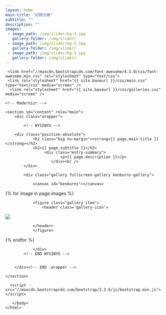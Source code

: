 ```yaml
---
layout: home
main-title: "記錄光線"
subtitle: ""
description: ""
images:
 - image_path: /img/slider/bg-1.jpg
   gallery-folder: /img/slider/
 - image_path: /img/slider/bg-2.jpg
   gallery-folder: /img/slider/
 - image_path: /img/slider/bg-3.jpg
   gallery-folder: /img/slider/
---
```



<html class="no-js" lang="en">
<head>
	<meta content="charset=utf-8">

<!-- CSS -->
     <link href="//maxcdn.bootstrapcdn.com/font-awesome/4.3.0/css/font-awesome.min.css" rel="stylesheet" type="text/css">
     <link rel="stylesheet" href="{{ site.baseurl }}/css/main.css" type="text/css" media="screen" />
      <link rel="stylesheet" href="{{ site.baseurl }}/css/galleries.css" media="screen" />
<link rel="stylesheet" href="{{ site.baseurl }}/css/WYSIWYG.css" media="screen" />



	<!-- Modernizr -->
  <script src="{{ site.baseurl }}/js/modernizr.js"></script>



  

</head>

<body class="fullscreen">

<!-- MAIN CONTENT SECTION  _____________________________________________-->
	<section id="content" role="main">
		<div class="wrapper">

			<!-- WYSIWYG -->

		<div class="position-absolute">
				<h2 class="big no-margin"><strong>{{ page.main-title }}</strong></h2>
				<h2>{{ page.subtitle }}</h2> 
                     <div class="entry-summary">
							<p>{{ page.description }}</p>
						</div><br />
			</div>
			
			<div class="gallery fullscreen-gallery kenburns-gallery">

				<canvas id="kenburns"></canvas>
				
{% for image in page.images %}  	

				<figure class="gallery-item">
					<header class='gallery-icon'>

<a href="{{ site.url }}{{ site.baseurl }}{{ image.gallery-folder }}">
<img src="{{ site.url }}{{ site.baseurl }}{{ image.image_path }}"></a>
	
				</header>	
				</figure>

{% endfor %}

				</div>
			<!-- END WYSIWYG -->
			
	
		</div><!-- END .wrapper -->
		
	</section>


<!-- 从这里往下可以调整友情链接 -->
<!-- <div id="footer" role="contentinfo">
		<ul class="soc-icons">

                 {% if site.facebook_username %}
			<li>
   <a href="https://facebook.com/{{ site.facebook_username }}" style="
color:#dddddd; target="_blank" title="Facebook">
                       <i class="fa fa-facebook"></i>
                     </span>
</a></li>
    {% endif %}
 {% if site.twitter_username %}
			<li>
   <a href="https://twitter.com/{{ site.twitter_username }}" style="
color:#dddddd; target="_blank" title="Twitter">
                       <i class="fa fa-twitter"></i>
                     </span>
</a></li>
    {% endif %}
                {% if site.instagram_username %}
			<li>
   <a href="https://instagram.com/{{ site.instagram_username }}" style="
color:#dddddd; target="_blank" title="Instagram">
                       <i class="fa fa-instagram"></i>
                     </span>
</a></li>
    {% endif %}
                    {% if site.flickr_username %}
						<li>
   <a href="https://flickr.com/photos/{{ site.flickr_username }}" style="
color:#dddddd; target="_blank" title="Flickr">
              <i class="fa fa-flickr"></i>
                     </span>
 </a></li>	
     {% endif %}
                    {% if site.deviantart_username %}
			<li>
   <a href="http://{{ site.deviantart_username }}.deviantart.com" style="
color:#dddddd; target="_blank" title="DeviantArt">
<i class="fa fa-deviantart"></i> </span>
</a></li>	
    {% endif %}
                    {% if site.github_username %}
                <li>
   <a href="https://github.com/{{ site.github_username }}" style="
color:#dddddd; target="_blank" title="Github">
              <i class="fa fa-github"></i>
                     </span>
                   {% endif %}
<li>
    <a href="mailto:{{ site.email }}" style="
color:#dddddd; target="_blank" title="Email">
              <i class="fa fa-envelope-o"></i></span>
          </a> </li>
	
					
		</ul>	
	</div> -->

<!-- 这里往上调节友情链接 -->


<!-- jQuery -->
  <script src="//code.jquery.com/jquery-2.1.3.min.js"></script>
      <script src="//maxcdn.bootstrapcdn.com/bootstrap/3.3.6/js/bootstrap.min.js"></script>

  <script src="{{ site.baseurl }}/js/retina.min.js"></script> 

<!-- include mousewheel plugins -->
<script src="{{ site.baseurl }}/js/jquery.mousewheel.min.js"></script>
<!-- include gallery cycle plugin -->
<script src="{{ site.baseurl }}/js/jquery.cycle.min.js"></script>
<!-- include kenburns plugins -->
<script src="{{ site.baseurl }}/js/kenburns.min.js"></script>
<!-- include svg line drawing plugin -->
<script src="{{ site.baseurl }}/js/jquery.lazylinepainter.min.js"></script>
<!-- include custom script -->
<script src="{{ site.baseurl }}/js/scripts.js"></script>


       </body>
    </html>

